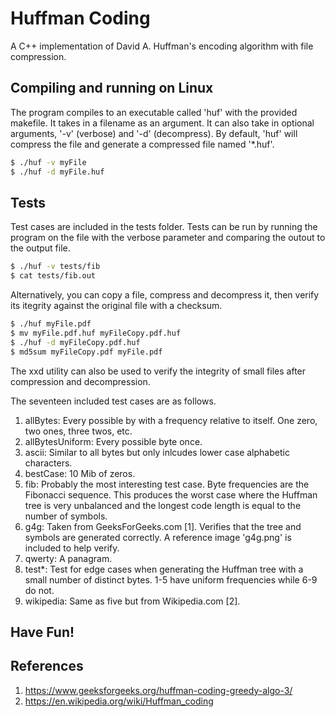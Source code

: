 # Huffman Coding
A C++ implementation of David A. Huffman's encoding algorithm with file
compression.

## Compiling and running on Linux
The program compiles to an executable called 'huf' with the provided makefile.
It takes in a filename as an argument. It can also take in optional arguments,
'-v' (verbose) and '-d' (decompress). By default, 'huf' will compress the file
and generate a compressed file named '\*.huf'.

```bash
$ ./huf -v myFile
$ ./huf -d myFile.huf
```

## Tests
Test cases are included in the tests folder. Tests can be run by running the
program on the file with the verbose parameter and comparing the outout to the
output file.

```bash
$ ./huf -v tests/fib
$ cat tests/fib.out
```

Alternatively, you can copy a file, compress and decompress it, then verify its
itegrity against the original file with a checksum.

```bash
$ ./huf myFile.pdf
$ mv myFile.pdf.huf myFileCopy.pdf.huf
$ ./huf -d myFileCopy.pdf.huf
$ md5sum myFileCopy.pdf myFile.pdf
```

The xxd utility can also be used to verify the integrity of small files after
compression and decompression.

The seventeen included test cases are as follows.
1. allBytes: Every possible by with a frequency relative to itself. One zero, two ones, three twos, etc.
2. allBytesUniform: Every possible byte once.
3. ascii: Similar to all bytes but only inlcudes lower case alphabetic characters.
4. bestCase: 10 Mib of zeros.
5. fib: Probably the most interesting test case. Byte frequencies are the Fibonacci sequence. This produces the worst case where the Huffman tree is very unbalanced and the longest code length is equal to the number of symbols.
6. g4g: Taken from GeeksForGeeks.com [1]. Verifies that the tree and symbols are generated correctly. A reference image 'g4g.png' is included to help verify.
7. qwerty: A panagram.
8. test\*: Test for edge cases when generating the Huffman tree with a small number of distinct bytes. 1-5 have uniform frequencies while 6-9 do not.
9. wikipedia: Same as five but from Wikipedia.com [2].

## Have Fun!

## References
1. https://www.geeksforgeeks.org/huffman-coding-greedy-algo-3/
2. https://en.wikipedia.org/wiki/Huffman_coding
